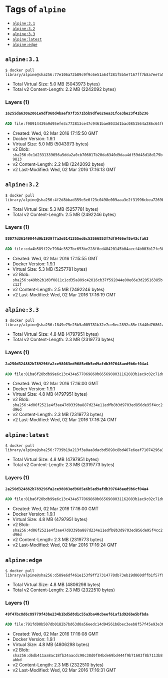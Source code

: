 <!-- THIS FILE IS GENERATED VIA '.template-helpers/generate-tag-details.pl' -->

# Tags of `alpine`

-	[`alpine:3.1`](#alpine31)
-	[`alpine:3.2`](#alpine32)
-	[`alpine:3.3`](#alpine33)
-	[`alpine:latest`](#alpinelatest)
-	[`alpine:edge`](#alpineedge)

## `alpine:3.1`

```console
$ docker pull library/alpine@sha256:77e106a72b89c9f9c6e51a64f281f5b5e7167ff7b8a7ee7a501f6018bc48b6bc
```

-	Total Virtual Size: 5.0 MB (5043973 bytes)
-	Total v2 Content-Length: 2.2 MB (2242092 bytes)

### Layers (1)

#### `16255da630a2061e9df968d4baef97f3571b5b9dfe626ea31fce3be23f41b236`

```dockerfile
ADD file:f98914439a9d95efe3c772813ce47c9461bae8033d1bac0851564a286c64f670 in /
```

-	Created: Wed, 02 Mar 2016 17:15:50 GMT
-	Docker Version: 1.9.1
-	Virtual Size: 5.0 MB (5043973 bytes)
-	v2 Blob: `sha256:0c1d2331339656a5dda2a0cb706017b20da6340d9daa4df59d48d18d179b9813`
-	v2 Content-Length: 2.2 MB (2242092 bytes)
-	v2 Last-Modified: Wed, 02 Mar 2016 17:16:13 GMT

## `alpine:3.2`

```console
$ docker pull library/alpine@sha256:4f2d8bbad359e3e6f23c0498e009aaa3e2f31996cbea7269b78f92ee43647811
```

-	Total Virtual Size: 5.3 MB (5257781 bytes)
-	Total v2 Content-Length: 2.5 MB (2492246 bytes)

### Layers (1)

#### `88077d36149044d9b1939f7a3e5141355ed6c53566853f7df9466ef8e43cfa63`

```dockerfile
ADD file:cda4b589f22e7984e3527bc653be228f0cd48420145b04aecf4b003b17fe3043 in /
```

-	Created: Wed, 02 Mar 2016 17:15:55 GMT
-	Docker Version: 1.9.1
-	Virtual Size: 5.3 MB (5257781 bytes)
-	v2 Blob: `sha256:e49bb2b1d8f0811c1cd35a809c42016cb37f592044e00e66e3d29516385bc13f`
-	v2 Content-Length: 2.5 MB (2492246 bytes)
-	v2 Last-Modified: Wed, 02 Mar 2016 17:16:19 GMT

## `alpine:3.3`

```console
$ docker pull library/alpine@sha256:1849e75e25b5a005781b32e7ce0ec2892c85ef3d40d76861a6d3c721f1acc353
```

-	Total Virtual Size: 4.8 MB (4797951 bytes)
-	Total v2 Content-Length: 2.3 MB (2319773 bytes)

### Layers (1)

#### `2a250d324882b789296fa2ce98083ed9685e6b5ed9afdb397648aed9b6cf04a4`

```dockerfile
ADD file:81ba6f20bdb99e6c13c434a577069860b6656908031162083b1ac9c02c71dd9f in /
```

-	Created: Wed, 02 Mar 2016 17:16:00 GMT
-	Docker Version: 1.9.1
-	Virtual Size: 4.8 MB (4797951 bytes)
-	v2 Blob: `sha256:4d06f2521e4f3ae47d0339ba887d234e11edfb8b3d9703ed856de95f4cc2d96d`
-	v2 Content-Length: 2.3 MB (2319773 bytes)
-	v2 Last-Modified: Wed, 02 Mar 2016 17:16:24 GMT

## `alpine:latest`

```console
$ docker pull library/alpine@sha256:7739b19a213f3a0aa8dacbd5898c8bd467e6eaf71074296a3d75824e76257396
```

-	Total Virtual Size: 4.8 MB (4797951 bytes)
-	Total v2 Content-Length: 2.3 MB (2319773 bytes)

### Layers (1)

#### `2a250d324882b789296fa2ce98083ed9685e6b5ed9afdb397648aed9b6cf04a4`

```dockerfile
ADD file:81ba6f20bdb99e6c13c434a577069860b6656908031162083b1ac9c02c71dd9f in /
```

-	Created: Wed, 02 Mar 2016 17:16:00 GMT
-	Docker Version: 1.9.1
-	Virtual Size: 4.8 MB (4797951 bytes)
-	v2 Blob: `sha256:4d06f2521e4f3ae47d0339ba887d234e11edfb8b3d9703ed856de95f4cc2d96d`
-	v2 Content-Length: 2.3 MB (2319773 bytes)
-	v2 Last-Modified: Wed, 02 Mar 2016 17:16:24 GMT

## `alpine:edge`

```console
$ docker pull library/alpine@sha256:d589e6df461e153f9ff27314770db73eb19d060dffb1f57f912f89039781d8d5
```

-	Total Virtual Size: 4.8 MB (4806298 bytes)
-	Total v2 Content-Length: 2.3 MB (2322510 bytes)

### Layers (1)

#### `49f47bc8d6c89779f43be234b1bd5d8d1c55a3ba40cbeef61af1d926be5bfbda`

```dockerfile
ADD file:791fd00b507db0182b7bd63d0a56eedc14d94561b6bec3eeb8f57f45e93e36ba in /
```

-	Created: Wed, 02 Mar 2016 17:16:08 GMT
-	Docker Version: 1.9.1
-	Virtual Size: 4.8 MB (4806298 bytes)
-	v2 Blob: `sha256:d6db411aa8ac18fb24aacdc90c38d0f84bde69bd444f9b71603f8b7113b8abbd`
-	v2 Content-Length: 2.3 MB (2322510 bytes)
-	v2 Last-Modified: Wed, 02 Mar 2016 17:16:31 GMT

